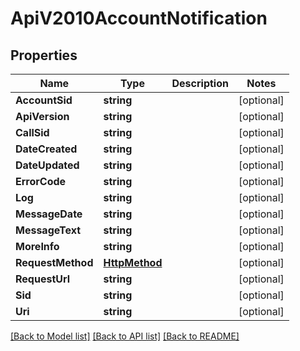 # ApiV2010AccountNotification

## Properties

Name | Type | Description | Notes
------------ | ------------- | ------------- | -------------
**AccountSid** | **string** |  | [optional] 
**ApiVersion** | **string** |  | [optional] 
**CallSid** | **string** |  | [optional] 
**DateCreated** | **string** |  | [optional] 
**DateUpdated** | **string** |  | [optional] 
**ErrorCode** | **string** |  | [optional] 
**Log** | **string** |  | [optional] 
**MessageDate** | **string** |  | [optional] 
**MessageText** | **string** |  | [optional] 
**MoreInfo** | **string** |  | [optional] 
**RequestMethod** | [**HttpMethod**](http_method.md) |  | [optional] 
**RequestUrl** | **string** |  | [optional] 
**Sid** | **string** |  | [optional] 
**Uri** | **string** |  | [optional] 

[[Back to Model list]](../README.md#documentation-for-models) [[Back to API list]](../README.md#documentation-for-api-endpoints) [[Back to README]](../README.md)


